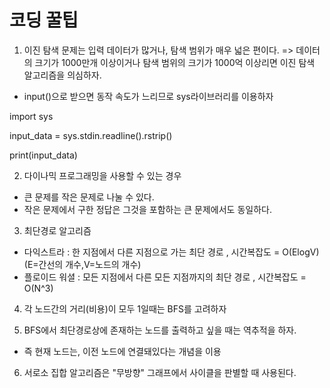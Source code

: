 # 코딩 꿀팁 #


1. 이진 탐색 문제는 입력 데이터가 많거나, 탐색 범위가 매우 넓은 편이다. => 데이터의 크기가 1000만개 이상이거나 탐색 범위의 크기가 1000억 이상리면 이진 탐색 알고리즘을 의심하자.
- input()으로 받으면 동작 속도가 느리므로 sys라이브러리를 이용하자

import sys 

input_data = sys.stdin.readline().rstrip()

print(input_data)


2. 다이나믹 프로그래밍을 사용할 수 있는 경우
- 큰 문제를 작은 문제로 나눌 수 있다.
- 작은 문제에서 구한 정답은 그것을 포함하는 큰 문제에서도 동일하다.


3. 최단경로 알고리즘
- 다익스트라 : 한 지점에서 다른 지점으로 가는 최단 경로 , 시간복잡도 = O(ElogV) (E=간선의 개수,V=노드의 개수)
- 플로이드 워셜 : 모든 지점에서 다른 모든 지점까지의 최단 경로 , 시간복잡도 = O(N^3)


4. 각 노드간의 거리(비용)이 모두 1일때는 BFS를 고려하자

5. BFS에서 최단경로상에 존재하는 노드를 출력하고 싶을 때는 역추적을 하자.
- 즉 현재 노드는, 이전 노드에 연결돼있다는 개념을 이용

6. 서로소 집합 알고리즘은 "무방향" 그래프에서 사이클을 판별할 때 사용된다.
